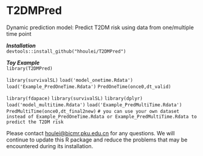 # T2DMPred
Dynamic prediction model: Predict T2DM risk using data from one/multiple time point

***Installation***  
`devtools::install_github("hhoulei/T2DMPred")`  

***Toy Example***  
`library(T2DMPred)` 

`library(survivalSL)` 
`load('model_onetime.Rdata')` 
`load('Example_PredOneTime.Rdata')` 
`PredOneTime(once0,dt_valid)` 

`library(fdapace)` 
`library(survivalSL)` 
`library(dplyr)` 
`load('model_multitime.Rdata')` 
`load('Example_PredMultiTime.Rdata')` 
`PredMultiTime(once0,dt_final2new)` 
`# you can use your own dataset instead of Example_PredOneTime.Rdata or Example_PredMultiTime.Rdata to predict the T2DM risk` 

Please contact houlei@bicmr.pku.edu.cn for any questions. We will continue to update this R package and reduce the problems that may be encountered during its installation.
